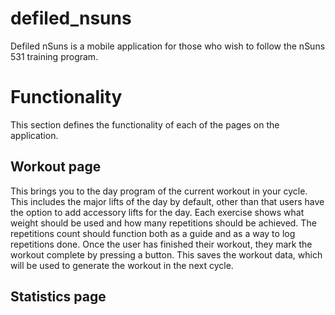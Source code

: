 # defiled_nsuns

Defiled nSuns is a mobile application for those who wish to follow the nSuns 531 training program.

# Functionality

This section defines the functionality of each of the pages on the application.

## Workout page
This brings you to the day program of the current workout in your cycle. This includes the major lifts of the day by default, other than that users have the option to add accessory lifts for the day. Each exercise shows what weight should be used and how many repetitions should be achieved. The repetitions count should function both as a guide and as a way to log repetitions done. Once the user has finished their workout, they mark the workout complete by pressing a button. This saves the workout data, which will be used to generate the workout in the next cycle.

## Statistics page